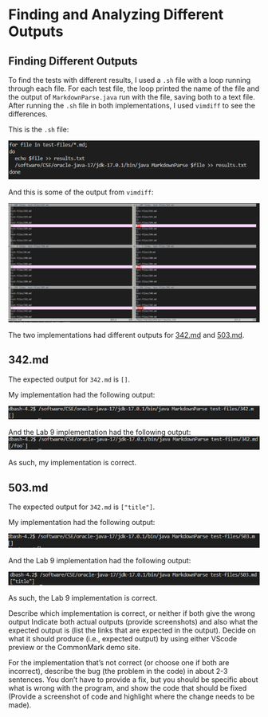# Finding and Analyzing Different Outputs

## Finding Different Outputs

To find the tests with different results, I used a `.sh` file with a loop running through each file. For each test file, the loop printed the name of the file and the output of `MarkdownParse.java` run with the file, saving both to a text file. After running the `.sh` file in both implementations, I used `vimdiff` to see the differences.

This is the `.sh` file:

![](script.png)

And this is some of the output from `vimdiff`:

![](ActualVimdiff.png)

The two implementations had different outputs for [342.md](https://autecht.github.io/cse15l-lab-reports/342.html) and [503.md](https://autecht.github.io/cse15l-lab-reports/503.html).


## 342.md

The expected output for `342.md` is `[]`. 

My implementation had the following output:

![](My342.png)


And the Lab 9 implementation had the following output:
![](Their342.png)

As such, my implementation is correct.


## 503.md

The expected output for `342.md` is `["title"]`. 

My implementation had the following output:

![](My503.png)

And the Lab 9 implementation had the following output:

![](Their503.png)

As such, the Lab 9 implementation is correct.


Describe which implementation is correct, or neither if both give the wrong output
Indicate both actual outputs (provide screenshots) and also what the expected output is (list the links that are expected in the output).
Decide on what it should produce (i.e., expected output) by using either VScode preview or the CommonMark demo site. 

For the implementation that’s not correct (or choose one if both are incorrect), describe the bug (the problem in the code) in about 2-3 sentences. You don’t have to provide a fix, but you should be specific about what is wrong with the program, and show the code that should be fixed (Provide a screenshot of code and highlight where the change needs to be made).
